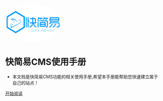 <img width="180px" style="border-radius: 50%" bor src="images/kjy.png">

# 快简易CMS使用手册

- 本文档是快简易CMS功能的相关使用手册,希望本手册能帮助您快速建立属于自己的站点！

[开始阅读](content/update.md)